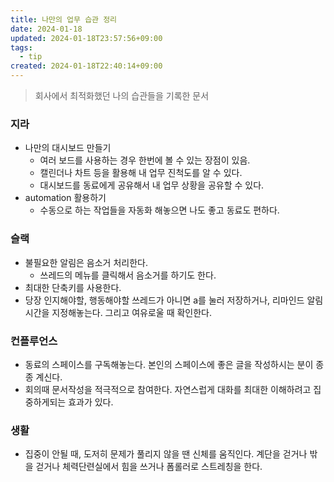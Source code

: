 ```yaml
---
title: 나만의 업무 습관 정리
date: 2024-01-18
updated: 2024-01-18T23:57:56+09:00
tags:
  - tip
created: 2024-01-18T22:40:14+09:00
---
```

> 회사에서 최적화했던 나의 습관들을 기록한 문서


### 지라
- 나만의 대시보드 만들기
	- 여러 보드를 사용하는 경우 한번에 볼 수 있는 장점이 있음.
	- 캘린더나 차트 등을 활용해 내 업무 진척도를 알 수 있다.
	- 대시보드를 동료에게 공유해서 내 업무 상황을 공유할 수 있다.
- automation 활용하기
	- 수동으로 하는 작업들을 자동화 해놓으면 나도 좋고 동료도 편하다.
### 슬랙
- 불필요한 알림은 음소거 처리한다.
	- 쓰레드의 메뉴를 클릭해서 음소거를 하기도 한다.
- 최대한 단축키를 사용한다.
- 당장 인지해야할, 행동해야할 쓰레드가 아니면 a를 눌러 저장하거나, 리마인드 알림 시간을 지정해놓는다. 그리고 여유로울 때 확인한다.

### 컨플루언스
- 동료의 스페이스를 구독해놓는다. 본인의 스페이스에 좋은 글을 작성하시는 분이 종종 계신다.
- 회의때 문서작성을 적극적으로 참여한다. 자연스럽게 대화를 최대한 이해하려고 집중하게되는 효과가 있다.

### 생활
- 집중이 안될 때, 도저히 문제가 풀리지 않을 땐 신체를 움직인다. 계단을 걷거나 밖을 걷거나 체력단련실에서 힘을 쓰거나 폼롤러로 스트레칭을 한다.
